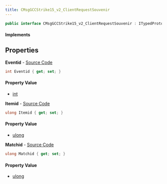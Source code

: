 ```yaml
---
title: CMsgGCCStrike15_v2_ClientRequestSouvenir
---
```


```csharp
public interface CMsgGCCStrike15_v2_ClientRequestSouvenir : ITypedProtobuf<CMsgGCCStrike15_v2_ClientRequestSouvenir>, INativeHandle
```

#### Implements

## Properties

**Eventid** - [Source Code](https://github.com/swiftly-solution/swiftlys2/blob/main/managed/src/SwiftlyS2.Generated/Protobufs/Interfaces/CMsgGCCStrike15_v2_ClientRequestSouvenir.cs#L19)

```csharp
int Eventid { get; set; }
```

#### Property Value

- [int](https://learn.microsoft.com/dotnet/api/system.int32)

**Itemid** - [Source Code](https://github.com/swiftly-solution/swiftlys2/blob/main/managed/src/SwiftlyS2.Generated/Protobufs/Interfaces/CMsgGCCStrike15_v2_ClientRequestSouvenir.cs#L13)

```csharp
ulong Itemid { get; set; }
```

#### Property Value

- [ulong](https://learn.microsoft.com/dotnet/api/system.uint64)

**Matchid** - [Source Code](https://github.com/swiftly-solution/swiftlys2/blob/main/managed/src/SwiftlyS2.Generated/Protobufs/Interfaces/CMsgGCCStrike15_v2_ClientRequestSouvenir.cs#L16)

```csharp
ulong Matchid { get; set; }
```

#### Property Value

- [ulong](https://learn.microsoft.com/dotnet/api/system.uint64)

